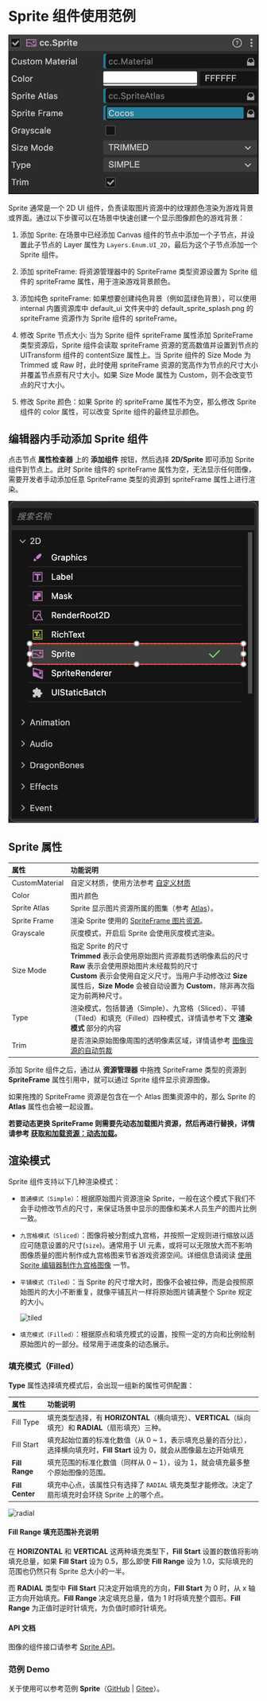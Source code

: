 # Sprite 组件使用范例

![sprite](sprite/sprite-component.png)

Sprite 通常是一个 2D UI 组件，负责读取图片资源中的纹理颜色渲染为游戏背景或界面。通过以下步骤可以在场景中快速创建一个显示图像颜色的游戏背景：

1. 添加 Sprite: 在场景中已经添加 Canvas 组件的节点中添加一个子节点，并设置此子节点的 Layer 属性为 `Layers.Enum.UI_2D`，最后为这个子节点添加一个 Sprite 组件。

2. 添加 spriteFrame: 将资源管理器中的 SpriteFrame 类型资源设置为 Sprite 组件的 spriteFrame 属性，用于渲染游戏背景颜色。

3. 添加纯色 spriteFrame: 如果想要创建纯色背景（例如蓝绿色背景），可以使用 internal 内置资源库中 default_ui 文件夹中的 default_sprite_splash.png 的 spriteFrame 资源作为 Sprite 组件的 spriteFrame。

4. 修改 Sprite 节点大小: 当为 Sprite 组件 spriteFrame 属性添加 SpriteFrame 类型资源后，Sprite 组件会读取 spriteFrame 资源的宽高数值并设置到节点的 UITransform 组件的 contentSize 属性上。当 Sprite 组件的 Size Mode 为 Trimmed 或 Raw 时，此时使用 spriteFrame 资源的宽高作为节点的尺寸大小并覆盖节点原有尺寸大小。如果 Size Mode 属性为 Custom，则不会改变节点的尺寸大小。

5. 修改 Sprite 颜色：如果 Sprite 的 spriteFrame 属性不为空，那么修改 Sprite 组件的 color 属性，可以改变 Sprite 组件的最终显示颜色。

## 编辑器内手动添加 Sprite 组件

点击节点 **属性检查器** 上的 **添加组件** 按钮，然后选择 **2D/Sprite** 即可添加 Sprite 组件到节点上。此时 Sprite 组件的 spriteFrame 属性为空，无法显示任何图像，需要开发者手动添加任意 SpriteFrame 类型的资源到 spriteFrame 属性上进行渲染。

![editor add sprite](sprite/sprite_editor_add.png)

## Sprite 属性

| 属性 |   功能说明
| :-------------- | :----------- |
| CustomMaterial | 自定义材质，使用方法参考 [自定义材质](../engine/ui-material.md)
| Color | 图片颜色
| Sprite Atlas | Sprite 显示图片资源所属的图集（参考 [Atlas](../../../asset/atlas.md)）。
| Sprite Frame | 渲染 Sprite 使用的 [SpriteFrame 图片资源](../../../asset/sprite-frame.md)。
| Grayscale | 灰度模式，开启后 Sprite 会使用灰度模式渲染。
| Size Mode | 指定 Sprite 的尺寸<br>**Trimmed** 表示会使用原始图片资源裁剪透明像素后的尺寸<br>**Raw** 表示会使用原始图片未经裁剪的尺寸<br> **Custom** 表示会使用自定义尺寸。当用户手动修改过 **Size** 属性后，**Size Mode** 会被自动设置为 **Custom**，除非再次指定为前两种尺寸。
| Type | 渲染模式，包括普通（Simple）、九宫格（Sliced）、平铺（Tiled）和填充（Filled）四种模式，详情请参考下文 **渲染模式** 部分的内容
| Trim | 是否渲染原始图像周围的透明像素区域，详情请参考 [图像资源的自动剪裁](../engine/trim.md)

添加 Sprite 组件之后，通过从 **资源管理器** 中拖拽 SpriteFrame 类型的资源到 **SpriteFrame** 属性引用中，就可以通过 Sprite 组件显示资源图像。

如果拖拽的 SpriteFrame 资源是包含在一个 Atlas 图集资源中的，那么 Sprite 的 **Atlas** 属性也会被一起设置。

**若要动态更换 SpriteFrame 则需要先动态加载图片资源，然后再进行替换，详情请参考 [获取和加载资源：动态加载](../../../asset/dynamic-load-resources.md#加载-spriteframe-或-texture2d)。**

## 渲染模式

Sprite 组件支持以下几种渲染模式：

- `普通模式（Simple）`：根据原始图片资源渲染 Sprite，一般在这个模式下我们不会手动修改节点的尺寸，来保证场景中显示的图像和美术人员生产的图片比例一致。

- `九宫格模式（Sliced）`：图像将被分割成九宫格，并按照一定规则进行缩放以适应可随意设置的尺寸(`size`)。通常用于 UI 元素，或将可以无限放大而不影响图像质量的图片制作成九宫格图来节省游戏资源空间。详细信息请阅读 [使用 Sprite 编辑器制作九宫格图像](../engine/sliced-sprite.md#-) 一节。

- `平铺模式（Tiled）`：当 Sprite 的尺寸增大时，图像不会被拉伸，而是会按照原始图片的大小不断重复，就像平铺瓦片一样将原始图片铺满整个 Sprite 规定的大小。

  ![tiled](sprite/tiled.png)

- `填充模式（Filled）`：根据原点和填充模式的设置，按照一定的方向和比例绘制原始图片的一部分。经常用于进度条的动态展示。

<!-- - `网格模式（Mesh）`：必须使用 **TexturePacker 4.x** 以上版本并且设置 ploygon 算法打包出的 plist 文件才能够使用该模式。 -->

### 填充模式（Filled）

**Type** 属性选择填充模式后，会出现一组新的属性可供配置：

| 属性 |   功能说明
| :-------------- | :----------- |
| Fill Type | 填充类型选择，有 **HORIZONTAL**（横向填充）、**VERTICAL**（纵向填充）和 **RADIAL**（扇形填充）三种。
| Fill Start | 填充起始位置的标准化数值（从 0 ~ 1，表示填充总量的百分比），选择横向填充时，**Fill Start** 设为 0，就会从图像最左边开始填充
| **Fill Range** | 填充范围的标准化数值（同样从 0 ~ 1），设为 1，就会填充最多整个原始图像的范围。
| **Fill Center** | 填充中心点，该属性只有选择了 `RADIAL` 填充类型才能修改。决定了扇形填充时会环绕 Sprite 上的哪个点。
<!-- 所用的坐标系和 [Anchor 锚点](../content-workflow/transform.md#-anchor-) 是一样的。 -->

![radial](sprite/radial.png)

#### Fill Range 填充范围补充说明

在 **HORIZONTAL** 和 **VERTICAL** 这两种填充类型下，**Fill Start** 设置的数值将影响填充总量，如果 **Fill Start** 设为 0.5，那么即使 **Fill Range** 设为 1.0，实际填充的范围也仍然只有 Sprite 总大小的一半。

而 **RADIAL** 类型中 **Fill Start** 只决定开始填充的方向，**Fill Start** 为 0 时，从 x 轴正方向开始填充。**Fill Range** 决定填充总量，值为 1 时将填充整个圆形。**Fill Range** 为正值时逆时针填充，为负值时顺时针填充。

#### API 文档

图像的组件接口请参考 [Sprite API](%__APIDOC__%/zh/class/Sprite)。

### 范例 Demo

关于使用可以参考范例 **Sprite**（[GitHub](https://github.com/cocos/cocos-test-projects/tree/v3.8/assets/cases/ui/01.sprite) | [Gitee](https://gitee.com/mirrors_cocos-creator/test-cases-3d/tree/v3.8/assets/cases/ui/01.sprite)）。
